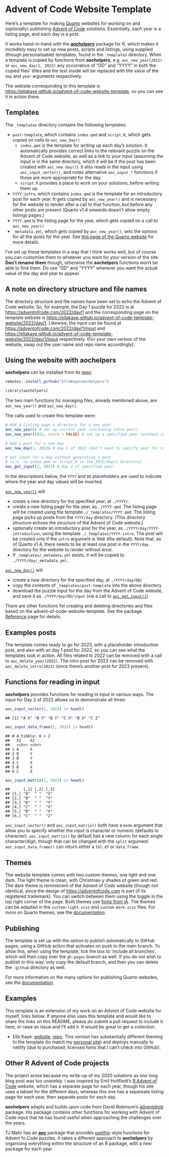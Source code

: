 
# Advent of Code Website Template

Here’s a template for making [Quarto](https://quarto.org) websites for
working on and (optionally) publishing [Advent of
Code](https://adventofcode.com) solutions. Essentially, each year is a
listing page, and each day is a post.

It works hand-in-hand with the
[**aochelpers**](https://ellakaye.github.io/aochelpers) package for R,
which makes it incredibly easy to set up new posts, scripts and
listings, using supplied (though personalisable) templates, found in the
`_templates` directory. When a template is copied by functions from
**aochelpers**, e.g. `aoc_new_year(2022)` or `aoc_new_day(1, 2023)` any
occurrence of “DD” and “YYYY” in both the copied files’ titles and the
text inside will be replaced with the value of the `day` and `year`
arguments respectively.

The website corresponding to this template is
<https://ellakaye.github.io/advent-of-code-website-template>, so you can
see it in action there.

## Templates

The `_templates` directory contains the following templates:

- `post-template`, which contains `index.qmd` and `script.R`, which gets
  copied on calls to `aoc_new_day()`
  - `index.qmd` is the template for writing up each day’s solution. It
    automatically provides correct links to the relevant puzzle on the
    Advent of Code website, as well as a link to your input (assuming
    the input is in the same directory, which it will be if the post has
    been created with `aoc_new_day()`). It also reads in the input using
    `aoc_input_vector()`, and notes alternative `aoc_input_*` functions
    if those are more appropriate for the day.
  - `script.R` provides a place to work on your solutions, before
    writing them up.
- `YYYY-intro`, which contains `index.qmd` is the template for an
  introductory post for each year. It gets copied by `aoc_new_year()`
  and is necessary for the website to render after a call to that
  function, but before any other posts are present (Quarto v1.4 onwards
  doesn’t allow empty listings pages.)
- `YYYY.qmd` is the listing page for the year, which gets copied on a
  call to `aoc_new_year()`
- `_metadata.yml`, which gets copied by `aoc_new_year()`, sets the
  options for all the posts for the year. See [this page of the Quarto
  website](https://quarto.org/docs/projects/quarto-projects.html#shared-metadata)
  for more details.

I’ve set up these templates in a way that I think works well, but of
course you can customise them to whatever you want for your version of
the site. **Don’t rename them** though, otherwise the **aochelpers**
functions won’t be able to find them. Do use “DD” and “YYYY” wherever
you want the actual value of the day and year to appear.

## A note on directory structure and file names

The directory structure and file names have been set to echo the Advent
of Code website. So, for example, the Day 1 puzzle for 2022 is at
<https://adventofcode.com/2022/day/1> and the corresponding page on the
template website is
<https://ellakaye.github.io/advent-of-code-template-website/2022/day/1>.
Likewise, the input can be found at
<https://adventofcode.com/2022/day/1/input> and
<https://ellakaye.github.io/advent-of-code-template-website/2022/day/1/input>
respectively. (For your own version of the website, swap out the user
name and repo name accordingly).

## Using the website with **aochelpers**

**aochelpers** can be installed from its
[repo](https://github.com/EllaKaye/aochelpers):

``` r
remotes::install_github("EllaKaye/aochelpers")
```

``` r
library(aochelpers)
```

The two main functions for managing files, already mentioned above, are
`aoc_new_year()` and `aoc_new_day()`.

The calls used to create this template were:

``` r
# Add a listing page a directory for a new year
aoc_new_year() # set up current year (including intro post)
aoc_new_year(2022, intro = FALSE) # set up a specified year (without intro post)

# Add a post for a new day
aoc_new_day(1, 2022) # day 1 of 2022 (don't need to specify year for current year)

# Get input for a day without generating a post 
# (i.e. no index.qmd or script.R in the 2022/day/2 directory)
aoc_get_input(2, 2022) # day 2 of specified year
```

In the descriptions below, the `YYYY` and `DD` placeholders are used to
indicate where the year and day values will be inserted.

[`aoc_new_year()`](https://ellakaye.github.io/aochelpers/reference/aoc_new_year.html)
will

- create a new directory for the specified year, at `./YYYY/`.
- create a new listing page for the year, as `./YYYY.qmd`. The listing
  page will be created using the template `./_templates/YYYY.qmd`. The
  listing page picks up posts from the `YYYY/day` directory. (This
  directory structure echoes the structure of the Advent of Code
  website.)
- optionally create an introductory post for the year, as
  `./YYYY/day/YYYY-introduction`, using the template
  `./_templates/YYYY-intro`. The post will be created only if the
  `intro` argument is `TRUE` (the default). Note that, as of Quarto
  v1.4, there needs to be at least one post in the `YYYY/day` directory
  for the website to render without error.
- if `_templates/_metadata.yml` exists, it will be copied to
  `./YYYY/day/_metadata.yml`.

[`aoc_new_day()`](https://ellakaye.github.io/aochelpers/reference/aoc_new_day.html)
will

- create a new directory for the specified day, at `./YYYY/day/DD/`
- copy the contents of `_templates/post-template` into the above
  directory
- download the puzzle input for the day from the Advent of Code website,
  and save it as `./YYYY/day/DD/input` (via a call to
  [`aoc_get_input()`)](https://ellakaye.github.io/aochelpers/reference/aoc_get_input.html)

There are other functions for creating and deleting directories and
files based on the advent-of-code-website-template. See the package
[Reference](https://ellakaye.github.io/aochelpers/reference/index.html)
page for details.

## Examples posts

The template comes ready to go for 2023, with a placeholder introduction
post, and also with an day 1 post for 2022, so you can see what the
templates look in action. All files related to 2022 can be removed with
a call to `aoc_delete_year(2022)`. The intro post for 2023 can be
removed with `aoc_delete_intro(2023)` (once there’s another post for
2023 present).

## Functions for reading in input

**aochelpers** provides functions for reading in input in various ways.
The input for Day 2 of 2022 allows us to demonstrate all three:

``` r
aoc_input_vector(2, 2022) |> head()
```

    ## [1] "A X" "B Y" "B Y" "C X" "B X" "C Z"

``` r
aoc_input_data_frame(2, 2022) |> head()
```

    ## # A tibble: 6 × 2
    ##   X1    X2   
    ##   <chr> <chr>
    ## 1 A     X    
    ## 2 B     Y    
    ## 3 B     Y    
    ## 4 C     X    
    ## 5 B     X    
    ## 6 C     Z

``` r
aoc_input_matrix(2, 2022) |> head()
```

    ##      [,1] [,2] [,3]
    ## [1,] "A"  " "  "X" 
    ## [2,] "B"  " "  "Y" 
    ## [3,] "B"  " "  "Y" 
    ## [4,] "C"  " "  "X" 
    ## [5,] "B"  " "  "X" 
    ## [6,] "C"  " "  "Z"

`aoc_input_vector()` and `aoc_input_matrix()` both have a `mode`
argument that allow you to specify whether the input is character or
numeric (defaults to character). `aoc_input_matrix()` by default has a
new column for each single character/digit, though that can be changed
with the `split` argument. `aoc_input_data_frame()` can return either a
`tbl_df` or `data.frame`.

## Themes

The website template comes with two custom themes, one light and one
dark. The light theme is clean, with Christmas-y shades of green and
red. The dark theme is reminiscent of the Advent of Code website (though
not identical, since the design of <https://adventofcode.com> is part of
its registered trademark). You can switch between them using the toggle
in the top right corner of the page. Both themes use [fonts from
iA](https://github.com/iaolo/iA-Fonts). The themes can be adapted in the
`custom-light.scss` and `custom-dark.scss` files. For more on Quarto
themes, see the
[documentation](https://quarto.org/docs/output-formats/html-themes.html).

## Publishing

The template is set up with the option to publish automatically to
GitHub pages, using a GitHub action that activates on push to the main
branch. To allow this, when using the template, tick the box to ‘include
all branches’, which will then copy over the `gh-pages` branch as well.
If you do not wish to publish in this way, only copy the default branch,
and then you can delete the `.github` directory as well.

For more information on the many options for publishing Quarto websites,
see the [documentation](https://quarto.org/docs/publishing/).

## Examples

This template is an extension of my work on an Advent of Code website
for myself, links below. If anyone else uses this template and would
like to share the links on this README, please do submit a pull request
to include it here, or raise an issue and I’ll add it. It would be great
to get a collection.

- Ella Kaye: [website](https://adventofcode.ellakaye.co.uk),
  [repo](https://github.com/EllaKaye/advent-of-code-website). This
  version has substantially different theming to the template (to match
  my [personal site](https://ellakaye.co.uk)) and deploys manually to
  netlify (due to purchased, licensed fonts that I can’t check into
  GitHub).

## Other R Advent of Code projects

The project arose because my write-up of my 2020 solutions as one long
blog post was too unwieldy. I was inspired by Emil Hvitfledt’s [R Advent
of Code](https://emilhvitfeldt.github.io/rstats-adventofcode/) website,
which has a separate page for each year, though his site uses a tabset
for the different days, whereas this one has a separeate listing page
for each year, then separate posts for each day.

**aochelpers** adapts and builds upon code from David Robinson’s
[adventdrob](https://github.com/dgrtwo/adventdrob) package. His package
contains other functions for working with Advent of Code input that he
has found useful when approaching the challenges over the years.

TJ Mahr has an [**aoc**](https://github.com/tjmahr/aoc) package that
provides [usethis](https://usethis.r-lib.org)-style functions for Advent
fo Code puzzles. It takes a different approach to **aochelpers** by
organising everything within the structure of an R package, with a new
package for each year.
